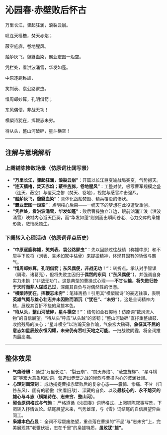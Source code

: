 # 沁园春·赤壁败后怀古

万里长江，骤起狂澜，浪裂云崩。

叹连天樯橹，焚天赤焰；

蔽空旌旆，卷地腥风。

舳舻灰飞，貔貅血染，霸业宏图一炬空。

凭栏处，看洪波涌雪，华发如蓬。

中原逐鹿称雄，

笑刘表、袁公路冢虫。

惜周郎妙算，孔明借箭；

东风偶便，非战无功！

横槊诗犹在，挥鞭志未穷。

待从头，整山河破碎，星斗横空！

---

## 注解与意境解析

### 上阕铺陈惨败场景（仿原词壮阔写景）
* **“万里长江，骤起狂澜，浪裂云崩”**：开篇以长江巨变喻战局突变，气势撼天。
* **“连天樯橹，焚天赤焰；蔽空旌旆，卷地腥风”**：工整对仗，极写曹军规模之盛（连天、蔽空）与覆灭之惨（焚天、卷地），视觉与感官冲击强烈。
* **“舳舻灰飞，貔貅血染”**：具体化战船焚毁、精兵覆没的惨状。
* **“霸业宏图一炬空”**：点明核心后果——一统天下的梦想在此役遭受重创。
* **“凭栏处，看洪波涌雪，华发如蓬”**：败后曹操独立江边，眼前汹涌江浪（洪波涌雪）映衬内心滔天巨澜，而“华发如蓬”则刻画出瞬间苍老、心力交瘁的枭雄形象，悲怆感顿生。

### 下阕转入心理活动（仿原词评点历史）
* **“中原逐鹿称雄，笑刘表、袁公路冢虫”**：先以回顾过往战绩（称雄中原）和不屑手下败将（刘表、袁术如冢中枯骨）来提振精神，体现其固有的骄傲与霸气。
* **“惜周郎妙算，孔明借箭；东风偶便，非战无功！”**：转折点。承认对手智谋（周瑜、诸葛亮），但将失败主因归于**偶然的东风（“东风偶便”）**，并强调自身实力未损（“非战无功”）。这是典型的曹操式心理——**不甘认输，将失败归咎于天时而非人谋或己过**，深藏其自负与对偶然性的愤懑。
* **“横槊诗犹在，挥鞭志未穷”**：笔锋再扬！引用其“横槊赋诗”的豪迈往事，表明**英雄气概与雄心壮志并未因败而消沉（“犹在”、“未穷”）**。这是全词精神内核，展现其百折不挠的枭雄本色。
*   **“待从头，整山河破碎，星斗横空！”**：结句如金石掷地！仿原词“数风流人物”的自信展望。“待从头”呼应“从头越”的坚韧；“整山河破碎”直抒重整旗鼓、收拾残局的决心；“星斗横空”以浩瀚天象作喻，气象宏大磅礴，**象征其不屈的意志如星辰般永恒闪耀，未来仍有吞吐天地之可能**。一扫战败阴霾，将全词推向最高潮。

---

## 整体效果

* **气势磅礴：** 通过“万里长江”、“裂云崩”、“焚天赤焰”、“蔽空旌旆”、“星斗横空”等宏大意象和动词，营造出赤壁之战的惨烈与曹操内心的波澜壮阔。
* **心理刻画深刻：** 成功捕捉曹操赤壁败后的复杂心态——震惊、惨痛、不甘（归咎东风）、固有的骄傲（笑看旧敌）、深藏的自负、以及**最核心的、永不熄灭的雄心与斗志（横槊诗在、志未穷、整山河）**。
* **契合原词格式与气韵：** 严格遵循《沁园春》词牌格式，上阕铺陈叙事写景，下阕转入抒情议论。结尾展望未来，气势雄浑，与《雪》词结尾的自信展望异曲同工。
* **枭雄本色凸显：** 全词不写颓废绝望，重点落在曹操的“不屈”与“志未穷”上，完美展现其“老骥伏枥，志在千里”的枭雄特质，**虽败犹“雄”**。

